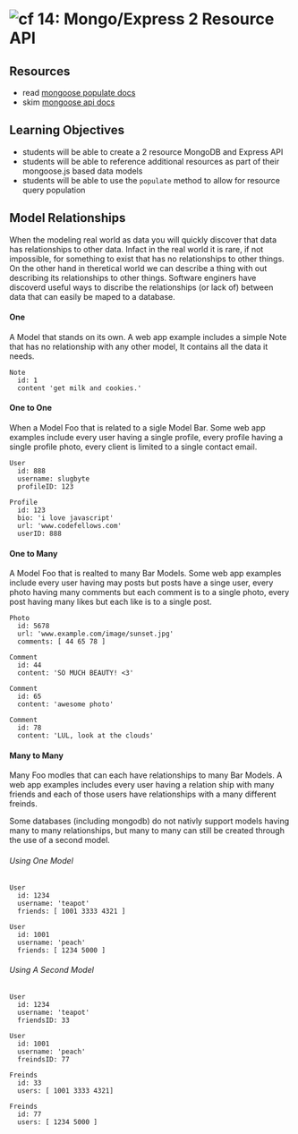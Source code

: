 ![cf](http://i.imgur.com/7v5ASc8.png) 14: Mongo/Express 2 Resource API
===

## Resources
* read [mongoose populate docs](http://mongoosejs.com/docs/populate.html)
* skim [mongoose api docs](http://mongoosejs.com/docs/api.html)

## Learning Objectives
* students will be able to create a 2 resource MongoDB and Express API
* students will be able to reference additional resources as part of their mongoose.js based data models
* students will be able to use the `populate` method to allow for resource query population

## Model Relationships
When the modeling real world as data you will quickly discover that data has relationships to other data. Infact in the real world it is rare, if not impossible, for something to exist that has no relationships to other things. On the other hand in theretical world we can describe a thing with out describing its relationships to other things. Software enginers have discoverd useful ways to discribe the relationships (or lack of) between data that can easily be maped to a database. 

#### One 
A Model that stands on its own. A web app example includes a simple Note that has no relationship with any other model, It contains all the data it needs.

```
Note
  id: 1
  content 'get milk and cookies.'
```

#### One to One
When a Model Foo that is related to a sigle Model Bar. Some web app examples include every user having a single profile, every profile having a single profile photo, every client is limited to a single contact email. 

```
User 
  id: 888
  username: slugbyte
  profileID: 123

Profile 
  id: 123
  bio: 'i love javascript'
  url: 'www.codefellows.com'
  userID: 888
```

#### One to Many
A Model Foo that is realted to many Bar Models. Some web app examples include every user having may posts but posts have a singe user, every photo having many comments but each comment is to a single photo, every post having many likes but each like is to a single post.

```
Photo
  id: 5678
  url: 'www.example.com/image/sunset.jpg'
  comments: [ 44 65 78 ]

Comment
  id: 44
  content: 'SO MUCH BEAUTY! <3'

Comment
  id: 65
  content: 'awesome photo'
  
Comment
  id: 78
  content: 'LUL, look at the clouds'
```
  
  
#### Many to Many
Many Foo modles that can each have relationships to many Bar Models. A web app examples includes every user having a relation ship with many friends and each of those users have relationships with a many different freinds. 

Some databases (including mongodb) do not nativly support models having many to many relationships, but many to many can still be created through the use of a second model.

###### Using One Model
```
User 
  id: 1234
  username: 'teapot'
  friends: [ 1001 3333 4321 ]

User 
  id: 1001
  username: 'peach'
  friends: [ 1234 5000 ]
```

###### Using A Second Model
```
User 
  id: 1234
  username: 'teapot'
  friendsID: 33

User 
  id: 1001
  username: 'peach'
  freindsID: 77
  
Freinds
  id: 33
  users: [ 1001 3333 4321]

Freinds
  id: 77
  users: [ 1234 5000 ]
```
